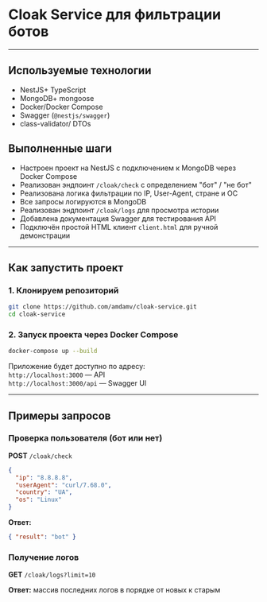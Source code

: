 #  Cloak Service для фильтрации ботов

---

##  Используемые технологии

- NestJS+ TypeScript
- MongoDB+ mongoose
- Docker/Docker Compose
- Swagger (`@nestjs/swagger`)
- class-validator/ DTOs


## Выполненные шаги

-  Настроен проект на NestJS с подключением к MongoDB через Docker Compose
-  Реализован эндпоинт `/cloak/check` с определением "бот" / "не бот"
-  Реализована логика фильтрации по IP, User-Agent, стране и ОС
-  Все запросы логируются в MongoDB
-  Реализован эндпоинт `/cloak/logs` для просмотра истории
-  Добавлена документация Swagger для тестирования API
-  Подключён простой HTML клиент `client.html` для ручной демонстрации

---

##  Как запустить проект

### 1. Клонируем репозиторий
```bash
git clone https://github.com/amdamv/cloak-service.git
cd cloak-service
```

### 2. Запуск проекта через Docker Compose
```bash
docker-compose up --build
```

Приложение будет доступно по адресу:  
 `http://localhost:3000` — API  
 `http://localhost:3000/api` — Swagger UI

---

##  Примеры запросов

###  Проверка пользователя (бот или нет)
**POST** `/cloak/check`
```json
{
  "ip": "8.8.8.8",
  "userAgent": "curl/7.68.0",
  "country": "UA",
  "os": "Linux"
}
```
**Ответ:**
```json
{ "result": "bot" }
```

###  Получение логов
**GET** `/cloak/logs?limit=10`

**Ответ:** массив последних логов в порядке от новых к старым




